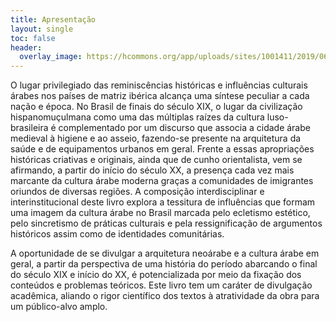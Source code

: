 ```yaml
---
title: Apresentação
layout: single
toc: false
header:
  overlay_image: https://hcommons.org/app/uploads/sites/1001411/2019/06/cropped-IOC_V_III_081-3.jpg-3.jpg
---
```


O lugar privilegiado das reminiscências históricas e influências
culturais árabes nos países de matriz ibérica alcança uma síntese
peculiar a cada nação e época. No Brasil de finais do século XIX, o
lugar da civilização hispanomuçulmana como uma das múltiplas raízes da
cultura luso-brasileira é complementado por um discurso que associa a
cidade árabe medieval à higiene e ao asseio, fazendo-se presente na
arquitetura da saúde e de equipamentos urbanos em geral. Frente a essas
apropriações históricas criativas e originais, ainda que de cunho
orientalista, vem se afirmando, a partir do início do século XX, a
presença cada vez mais marcante da cultura árabe moderna graças a
comunidades de imigrantes oriundos de diversas regiões. A composição
interdisciplinar e interinstitucional deste livro explora a tessitura de
influências que formam uma imagem da cultura árabe no Brasil marcada
pelo ecletismo estético, pelo sincretismo de práticas culturais e pela
ressignificação de argumentos históricos assim como de identidades
comunitárias.

A oportunidade de se divulgar a arquitetura neoárabe e a cultura árabe
em geral, a partir da perspectiva de uma história do período abarcando o
final do século XIX e início do XX, é potencializada por meio da fixação
dos conteúdos e problemas teóricos. Este livro tem um caráter de
divulgação acadêmica, aliando o rigor científico dos textos à
atratividade da obra para um público-alvo amplo.
